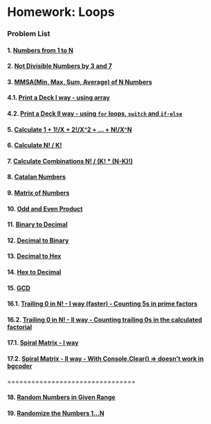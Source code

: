 Homework: Loops
===============

### Problem List

####  1. [Numbers from 1 to N](https://github.com/petyakostova/Telerik-Academy/tree/master/C%23/C%23%201/6.%20Loops-Homework/Numbers-From-1-To-N)
####  2. [Not Divisible Numbers by 3 and 7](https://github.com/petyakostova/Telerik-Academy/tree/master/C%23/C%23%201/6.%20Loops-Homework/Not-Divisible-By-3-And-7-Numbers)
####  3. [MMSA(Min, Max, Sum, Average) of N Numbers](https://github.com/petyakostova/Telerik-Academy/tree/master/C%23/C%23%201/6.%20Loops-Homework/Min-Max-Sum-Average-Of-N-Nums)
####  4.1. [Print a Deck I way - using array](https://github.com/petyakostova/Telerik-Academy/tree/master/C%23/C%23%201/6.%20Loops-Homework/Print-A-Deck)
####  4.2. [Print a Deck II way - using `for` loops, `switch` and `if-else`](https://github.com/petyakostova/Telerik-Academy/tree/master/C%23/C%23%201/6.%20Loops-Homework/Print-A-Deck-Of-52-Cards)
####  5. [Calculate 1 + 1!/X + 2!/X^2 + … + N!/X^N](https://github.com/petyakostova/Telerik-Academy/tree/master/C%23/C%23%201/6.%20Loops-Homework/Calculate-The-Sum-Of-Sequence)
####  6. [Calculate N! / K!](https://github.com/petyakostova/Telerik-Academy/tree/master/C%23/C%23%201/6.%20Loops-Homework/Calculate-quotient-NfactKfact)
####  7. [Calculate Combinations N! / (K! * (N-K)!)](https://github.com/petyakostova/Telerik-Academy/tree/master/C%23/C%23%201/6.%20Loops-Homework/Calculate-Combinations)
####  8. [Catalan Numbers](https://github.com/petyakostova/Telerik-Academy/tree/master/C%23/C%23%201/6.%20Loops-Homework/Catalan-Numbers)
####  9. [Matrix of Numbers](https://github.com/petyakostova/Telerik-Academy/tree/master/C%23/C%23%201/6.%20Loops-Homework/Matrix-Of-Numbers)
#### 10. [Odd and Even Product](https://github.com/petyakostova/Telerik-Academy/tree/master/C%23/C%23%201/6.%20Loops-Homework/Odd-And-Even-Product)
#### 11. [Binary to Decimal](https://github.com/petyakostova/Telerik-Academy/tree/master/C%23/C%23%201/6.%20Loops-Homework/Binary-To-Decimal-Number)
#### 12. [Decimal to Binary](https://github.com/petyakostova/Telerik-Academy/tree/master/C%23/C%23%201/6.%20Loops-Homework/Decimal-To-Binary-Number)
#### 13. [Decimal to Hex](https://github.com/petyakostova/Telerik-Academy/tree/master/C%23/C%23%201/6.%20Loops-Homework/Decimal-To-Hexadecimal-Number)
#### 14. [Hex to Decimal](https://github.com/petyakostova/Telerik-Academy/tree/master/C%23/C%23%201/6.%20Loops-Homework/Hexadecimal-To-Decimal-Number)
#### 15. [GCD](https://github.com/petyakostova/Telerik-Academy/tree/master/C%23/C%23%201/6.%20Loops-Homework/GCD)
#### 16.1. [Trailing 0 in N! - I way (faster) - Counting 5s in prime factors](https://github.com/petyakostova/Telerik-Academy/tree/master/C%23/C%23%201/6.%20Loops-Homework/Trailing-Zeroes-In-NFactorial-Faster)
#### 16.2. [Trailing 0 in N! - II way - Counting trailing 0s in the calculated factorial](https://github.com/petyakostova/Telerik-Academy/tree/master/C%23/C%23%201/6.%20Loops-Homework/Trailing-Zeroes-In-NFactorial)
#### 17.1. [Spiral Matrix - I way](https://github.com/petyakostova/Telerik-Academy/tree/master/C%23/C%23%201/6.%20Loops-Homework/Spiral-Matrix)
#### 17.2. [Spiral Matrix - II way - With Console.Clear() => doesn't work in bgcoder](https://github.com/petyakostova/Telerik-Academy/tree/master/C%23/C%23%201/6.%20Loops-Homework/Spiral-Matrix-With-Console-Clear)
================================
#### 18. [Random Numbers in Given Range](https://github.com/petyakostova/Telerik-Academy/tree/master/C%23/C%23%201/6.%20Loops-Homework/Random-Numbers-In-Given-Range)
#### 19. [Randomize the Numbers 1...N](https://github.com/petyakostova/Telerik-Academy/tree/master/C%23/C%23%201/6.%20Loops-Homework/Randomize-The-Numbers-1…N)